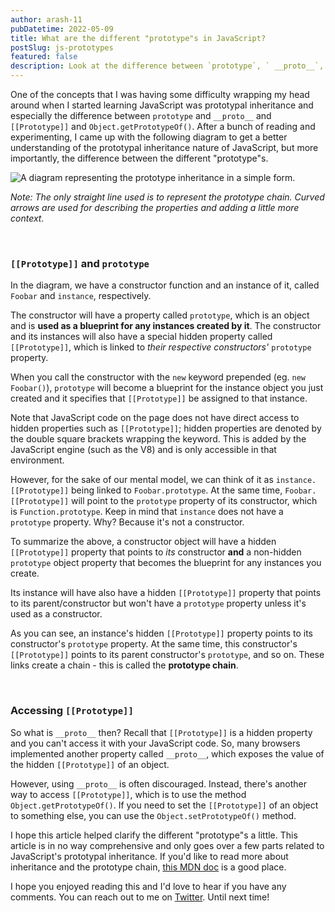 ```yaml
---
author: arash-11
pubDatetime: 2022-05-09
title: What are the different "prototype"s in JavaScript?
postSlug: js-prototypes
featured: false
description: Look at the difference between `prototype`, ` __proto__`, `[[Prototype]]`, and `Object.getPrototypeOf()`.
---
```


One of the concepts that I was having some difficulty wrapping my head around when I started learning JavaScript was prototypal inheritance and especially the difference between `prototype` and `__proto__` and `[[Prototype]]` and `Object.getPrototypeOf()`. After a bunch of reading and experimenting, I came up with the following diagram to get a better understanding of the prototypal inheritance nature of JavaScript, but more importantly, the difference between the different "prototype"s.

![A diagram representing the prototype inheritance in a simple form.](/prototype.png)

_Note: The only straight line used is to represent the prototype chain. Curved arrows are used for describing the properties and adding a little more context._

<br />

### `[[Prototype]]` and `prototype`

In the diagram, we have a constructor function and an instance of it, called `Foobar` and `instance`, respectively.

The constructor will have a property called `prototype`, which is an object and is **used as a blueprint for any instances created by it**. The constructor and its instances will also have a special hidden property called `[[Prototype]]`, which is linked to _their respective constructors'_ `prototype` property.

When you call the constructor with the `new` keyword prepended (eg. `new Foobar()`), `prototype` will become a blueprint for the instance object you just created and it specifies that `[[Prototype]]` be assigned to that instance.

Note that JavaScript code on the page does not have direct access to hidden properties such as `[[Prototype]]`; hidden properties are denoted by the double square brackets wrapping the keyword. This is added by the JavaScript engine (such as the V8) and is only accessible in that environment.

However, for the sake of our mental model, we can think of it as `instance.[[Prototype]]` being linked to `Foobar.prototype`. At the same time, `Foobar.[[Prototype]]` will point to the `prototype` property of its constructor, which is `Function.prototype`. Keep in mind that `instance` does not have a `prototype` property. Why? Because it's not a constructor.

To summarize the above, a constructor object will have a hidden `[[Prototype]]` property that points to _its_ constructor **and** a non-hidden `prototype` object property that becomes the blueprint for any instances you create.

Its instance will have also have a hidden `[[Prototype]]` property that points to its parent/constructor but won't have a `prototype` property unless it's used as a constructor.

As you can see, an instance's hidden `[[Prototype]]` property points to its constructor's `prototype` property. At the same time, this constructor's `[[Prototype]]` points to its parent constructor's `prototype`, and so on. These links create a chain - this is called the **prototype chain**.

<br />

### Accessing `[[Prototype]]`

So what is `__proto__` then? Recall that `[[Prototype]]` is a hidden property and you can't access it with your JavaScript code. So, many browsers implemented another property called `__proto__`, which exposes the value of the hidden `[[Prototype]]` of an object.

However, using `__proto__` is often discouraged. Instead, there's another way to access `[[Prototype]]`, which is to use the method `Object.getPrototypeOf()`. If you need to set the `[[Prototype]]` of an object to something else, you can use the `Object.setPrototypeOf()` method.

I hope this article helped clarify the different "prototype"s a little. This article is in no way comprehensive and only goes over a few parts related to JavaScript's prototypal inheritance. If you'd like to read more about inheritance and the prototype chain, <a href="https://developer.mozilla.org/en-US/docs/Web/JavaScript/Inheritance_and_the_prototype_chain" target="_blank" rel="noopener noreferrer">this MDN doc</a> is a good place.

I hope you enjoyed reading this and I'd love to hear if you have any comments. You can reach out to me on [Twitter](https://twitter.com/arash11gt). Until next time!